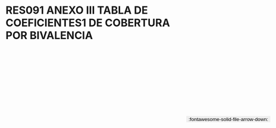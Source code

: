
# RES091 ANEXO III TABLA DE COEFICIENTES1 DE COBERTURA POR BIVALENCIA

<a href='../RES091 ANEXO III TABLA DE COEFICIENTES1 DE COBERTURA POR BIVALENCIA.pdf' download>
<button class='md-button -primary' 
id='download-btn' style="position: fixed; top: 10%; right: 20px; 
        transform: translateY(-50%); z-index: 1000;  border: none; ">
:fontawesome-solid-file-arrow-down: 
</button>
</a>

<div 
    id='../RES091 ANEXO III TABLA DE COEFICIENTES1 DE COBERTURA POR BIVALENCIA.pdf' 
    data-pdf-url='../RES091 ANEXO III TABLA DE COEFICIENTES1 DE COBERTURA POR BIVALENCIA.pdf'
    style=' width: 100%; height: auto;overflow: auto;'>
</div>

